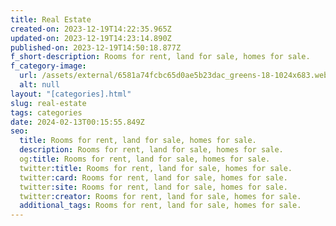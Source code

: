 ```yaml
---
title: Real Estate
created-on: 2023-12-19T14:22:35.965Z
updated-on: 2023-12-19T14:23:14.890Z
published-on: 2023-12-19T14:50:18.877Z
f_short-description: Rooms for rent, land for sale, homes for sale.
f_category-image:
  url: /assets/external/6581a74fcbc65d0ae5b23dac_greens-18-1024x683.webp
  alt: null
layout: "[categories].html"
slug: real-estate
tags: categories
date: 2024-02-13T00:15:55.849Z
seo:
  title: Rooms for rent, land for sale, homes for sale.
  description: Rooms for rent, land for sale, homes for sale.
  og:title: Rooms for rent, land for sale, homes for sale.
  twitter:title: Rooms for rent, land for sale, homes for sale.
  twitter:card: Rooms for rent, land for sale, homes for sale.
  twitter:site: Rooms for rent, land for sale, homes for sale.
  twitter:creator: Rooms for rent, land for sale, homes for sale.
  additional_tags: Rooms for rent, land for sale, homes for sale.
---
```

